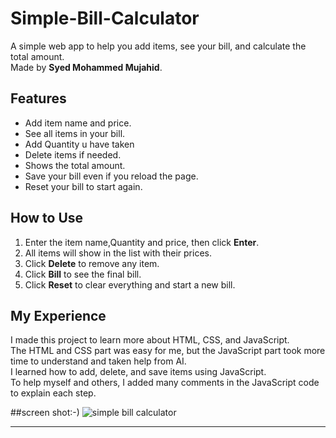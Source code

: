 # Simple-Bill-Calculator
A simple web app to help you add items, see your bill, and calculate the total amount.  
Made by **Syed Mohammed Mujahid**.

## Features

- Add item name and price.
- See all items in your bill.
- Add Quantity u have taken
- Delete items if needed.
- Shows the total amount.
- Save your bill even if you reload the page.
- Reset your bill to start again.

## How to Use

1. Enter the item name,Quantity and price, then click **Enter**.
2. All items will show in the list with their prices.
3. Click **Delete** to remove any item.
4. Click **Bill** to see the final bill.
5. Click **Reset** to clear everything and start a new bill.

## My Experience

I made this project to learn more about HTML, CSS, and JavaScript.  
The HTML and CSS part was easy for me, but the JavaScript part took more time to understand and taken help from AI.  
I learned how to add, delete, and save items using JavaScript.  
To help myself and others, I added many comments in the JavaScript code to explain each step.  

##screen shot:-)
![simple bill calculator](https://github.com/user-attachments/assets/89da1e0f-8cbf-4356-9531-277e0d89f11a)


---

